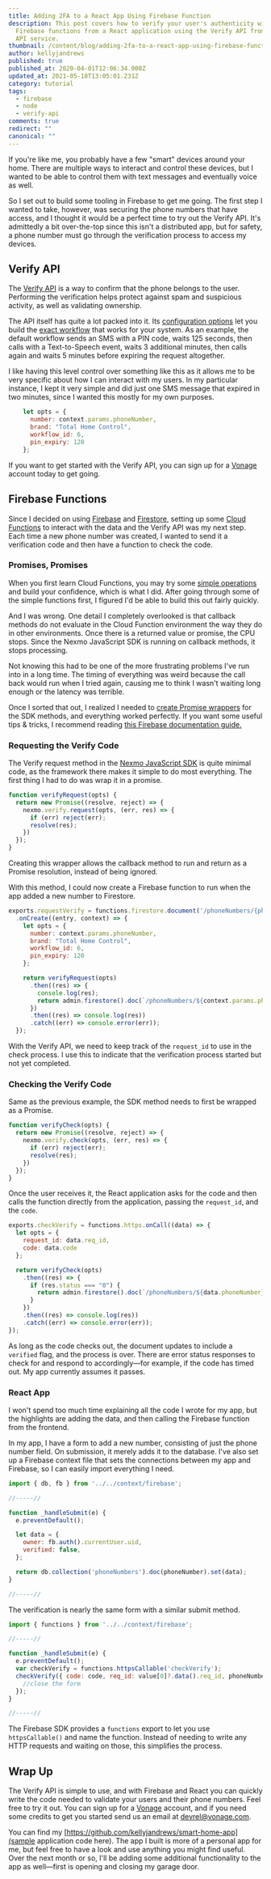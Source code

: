 ```yaml
---
title: Adding 2FA to a React App Using Firebase Function
description: This post covers how to verify your user's authenticity with
  Firebase functions from a React application using the Verify API from Vonage
  API service.
thumbnail: /content/blog/adding-2fa-to-a-react-app-using-firebase-function/E_Verify-with-React-Firebase_1200x600.png
author: kellyjandrews
published: true
published_at: 2020-04-01T12:06:34.000Z
updated_at: 2021-05-18T13:05:01.231Z
category: tutorial
tags:
  - firebase
  - node
  - verify-api
comments: true
redirect: ""
canonical: ""
---
```

If you're like me, you probably have a few "smart" devices around your home. There are multiple ways to interact and control these devices, but I wanted to be able to control them with text messages and eventually voice as well.  

So I set out to build some tooling in Firebase to get me going.  The first step I wanted to take, however, was securing the phone numbers that have access, and I thought it would be a perfect time to try out the Verify API. It's admittedly a bit over-the-top since this isn't a distributed app, but for safety, a phone number must go through the verification process to access my devices.  

<sign-up number></sign-up>

## Verify API

The [Verify API](https://developer.nexmo.com/verify/overview) is a way to confirm that the phone belongs to the user.  Performing the verification helps protect against spam and suspicious activity, as well as validating ownership.  

The API itself has quite a lot packed into it. Its [configuration options](https://developer.nexmo.com/verify/guides/changing-default-timings) let you build the [exact workflow](https://developer.nexmo.com/verify/guides/workflows-and-events) that works for your system. As an example, the default workflow sends an SMS with a PIN code, waits 125 seconds, then calls with a Text-to-Speech event, waits 3 additional minutes, then calls again and waits 5 minutes before expiring the request altogether.

I like having this level control over something like this as it allows me to be very specific about how I can interact with my users. In my particular instance, I kept it very simple and did just one SMS message that expired in two minutes, since I wanted this mostly for my own purposes.

```js
    let opts = {
      number: context.params.phoneNumber,
      brand: "Total Home Control",
      workflow_id: 6,
      pin_expiry: 120
    };
```

If you want to get started with the Verify API, you can sign up for a [Vonage](https://dashboard.nexmo.com/sign-up?icid=tryitfree_api-developer-adp_nexmodashbdfreetrialsignup_nav) account today to get going.

## Firebase Functions

Since I decided on using [Firebase](https://firebase.google.com/) and [Firestore](https://firebase.google.com/products/firestore), setting up some [Cloud Functions](https://firebase.google.com/products/functions) to interact with the data and the Verify API was my next step. Each time a new phone number was created, I wanted to send it a verification code and then have a function to check the code.  

### Promises, Promises

When you first learn Cloud Functions, you may try some [simple operations](https://firebase.google.com/docs/functions/get-started) and build your confidence,  which is what I did. After going through some of the simple functions first, I figured I'd be able to build this out fairly quickly.  

And I was wrong.  One detail I completely overlooked is that callback methods do not evaluate in the Cloud Function environment the way they do in other environments. Once there is a returned value or promise, the CPU stops. Since the Nexmo JavaScript SDK is running on callback methods, it stops processing.

Not knowing this had to be one of the more frustrating problems I've run into in a long time.  The timing of everything was weird because the call back would run when I tried again, causing me to think I wasn't waiting long enough or the latency was terrible.  

Once I sorted that out, I realized I needed to [create Promise wrappers](https://developer.mozilla.org/en-US/docs/Web/JavaScript/Guide/Using_promises) for the SDK methods, and everything worked perfectly. If you want some useful tips & tricks, I recommend reading [this Firebase documentation guide.](https://firebase.google.com/docs/functions/tips)

### Requesting the Verify Code

The Verify request method in the [Nexmo JavaScript SDK](https://developer.nexmo.com/sdk/stitch/javascript/) is quite minimal code, as the framework there makes it simple to do most everything. The first thing I had to do was wrap it in a promise.

```js
function verifyRequest(opts) {
  return new Promise((resolve, reject) => {
    nexmo.verify.request(opts, (err, res) => {
      if (err) reject(err);
      resolve(res);
    })
  });
}
```

Creating this wrapper allows the callback method to run and return as a Promise resolution, instead of being ignored.

With this method, I could now create a Firebase function to run when the app added a new number to Firestore.

```js
exports.requestVerify = functions.firestore.document('/phoneNumbers/{phoneNumber}')
  .onCreate((entry, context) => {
    let opts = {
      number: context.params.phoneNumber,
      brand: "Total Home Control",
      workflow_id: 6,
      pin_expiry: 120
    };

    return verifyRequest(opts)
      .then((res) => {
        console.log(res);
        return admin.firestore().doc(`/phoneNumbers/${context.params.phoneNumber}`).update({ req_id: res.request_id })
      })
      .then((res) => console.log(res))
      .catch((err) => console.error(err));
  });

```

With the Verify API, we need to keep track of the `request_id` to use in the check process. I use this to indicate that the verification process started but not yet completed.  

### Checking the Verify Code

Same as the previous example, the SDK method needs to first be wrapped as a Promise. 

```js
function verifyCheck(opts) {
  return new Promise((resolve, reject) => {
    nexmo.verify.check(opts, (err, res) => {
      if (err) reject(err);
      resolve(res);
    })
  });
}
```

Once the user receives it, the React application asks for the code and then calls the function directly from the application, passing the `request_id`, and the `code`. 

```js
exports.checkVerify = functions.https.onCall((data) => {
  let opts = {
    request_id: data.req_id,
    code: data.code
  };

  return verifyCheck(opts)
    .then((res) => {
      if (res.status === "0") {
        return admin.firestore().doc(`/phoneNumbers/${data.phoneNumber}`).update({ req_id: null, verified: true });
      }
    })
    .then((res) => console.log(res))
    .catch((err) => console.error(err));
});
```

As long as the code checks out, the document updates to include a `verified` flag, and the process is over.  There are error status responses to check for and respond to accordingly—for example, if the code has timed out. My app currently assumes it passes.


### React App

I won't spend too much time explaining all the code I wrote for my app, but the highlights are adding the data, and then calling the Firebase function from the frontend.

In my app, I have a form to add a new number, consisting of just the phone number field. On submission, it merely adds it to the database. I've also set up a Firebase context file that sets the connections between my app and Firebase, so I can easily import everything I need.

```js
import { db, fb } from '../../context/firebase';

//-----//

function _handleSubmit(e) {
  e.preventDefault();

  let data = {
    owner: fb.auth().currentUser.uid,
    verified: false,
  };

  return db.collection('phoneNumbers').doc(phoneNumber).set(data);
}

//-----//
```

The verification is nearly the same form with a similar submit method.

```js
import { functions } from '../../context/firebase';

//-----//

function _handleSubmit(e) {
  e.preventDefault();
  var checkVerify = functions.httpsCallable('checkVerify');
  checkVerify({ code: code, req_id: value[0]?.data().req_id, phoneNumber: value[0]?.id }).then(function (result) {
    //close the form
  });
}

//-----//
```

The Firebase SDK provides a `functions` export to let you use `httpsCallable()` and name the function. Instead of needing to write any HTTP requests and waiting on those, this simplifies the process.


## Wrap Up

The Verify API is simple to use, and with Firebase and React you can quickly write the code needed to validate your users and their phone numbers. Feel free to try it out. You can sign up for a [Vonage](https://dashboard.nexmo.com/sign-up) account, and if you need some credits to get you started send us an email at devrel@vonage.com.

You can find my [https://github.com/kellyjandrews/smart-home-app](sample application code here). The app I built is more of a personal app for me, but feel free to have a look and use anything you might find useful.  Over the next month or so, I'll be adding some additional functionality to the app as well—first is opening and closing my garage door.
